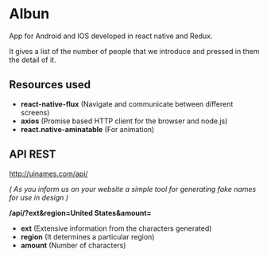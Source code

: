 # Albun

App for Android and IOS developed in react native and Redux.

It gives a list of the number of people that we introduce and pressed in them the detail of it.

## Resources used

- **react-native-flux** (Navigate and communicate between different screens)
- **axios** (Promise based HTTP client for the browser and node.js)
- **react.native-aminatable** (For animation)

## API REST

http://uinames.com/api/ 

*( As you inform us on your website a simple tool for generating fake names for use in design )*

**/api/?ext&region=United States&amount=**

- **ext** (Extensive information from the characters generated)
- **region** (It determines a particular region)
- **amount** (Number of characters)
